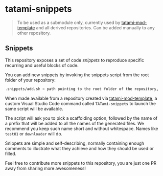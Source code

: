 # tatami-snippets

> To be used as a submodule only, currently used by [tatami-mod-template](https://git.cglcloud.com/tat-ops/tatami-mod-template) and all derived repositories. Can be added manually to any other repository.

## Snippets

This repository exposes a set of code *snippets* to reproduce specific recurring and useful blocks of code.

You can add new snippets by invoking the snippets script from the root folder of your repository:

```bash
.snippets/add.sh < path pointing to the root folder of the repository, can be specified with a relative path >
```

When made available from a repository created via [tatami-mod-template](https://git.cglcloud.com/tat-ops/tatami-mod-template), a custom Visual Studio Code command called `TATami-snippets` to launch the same script will be available.

The script will ask you to pick a scaffolding option, followed by the name of a prefix that will be added to all the names of the generated files. We recommend you keep such name short and without whitespace. Names like `test01` or `downloader` will do.

Snippets are simple and self-describing, normally containing enough comments to illustrate what they achieve and how they should be used or filled.

Feel free to contribute more snippets to this repository, you are just one PR away from sharing more awesomeness!
